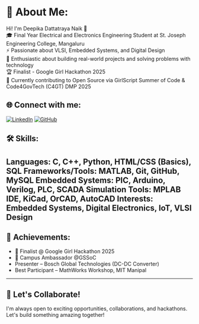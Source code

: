 # 💫 About Me:
Hi! I'm Deepika Dattatraya Naik 👋  
🎓 Final Year Electrical and Electronics Engineering Student at St. Joseph Engineering College, Mangaluru  
⚡ Passionate about VLSI, Embedded Systems, and Digital Design  
🔬 Enthusiastic about building real-world projects and solving problems with technology  
🏆 Finalist - Google Girl Hackathon 2025  
🤝 Currently contributing to Open Source via GirlScript Summer of Code & Code4GovTech (C4GT) DMP 2025

## 🌐 Connect with me:
[![LinkedIn](https://img.shields.io/badge/LinkedIn-blue?style=flat&logo=linkedin)](https://www.linkedin.com/in/deepika-dattatraya-naik-416809288/)
[![GitHub](https://img.shields.io/badge/GitHub-black?style=flat&logo=github)](https://github.com/deepikAnaikk)


## 🛠️ Skills:
Languages: C, C++, Python, HTML/CSS (Basics), SQL
Frameworks/Tools: MATLAB, Git, GitHub, MySQL
Embedded Systems: PIC, Arduino, Verilog, PLC, SCADA
Simulation Tools: MPLAB IDE, KiCad, OrCAD, AutoCAD 
Interests: Embedded Systems, Digital Electronics, IoT, VLSI Design 
---

## 🏅 Achievements:
- 🥇 Finalist @ Google Girl Hackathon 2025  
- 🚀 Campus Ambassador @GSSoC
- Presenter – Bosch Global Technologies (DC-DC Converter)
- Best Participant – MathWorks Workshop, MIT Manipal

---

## 📢 Let's Collaborate!
I'm always open to exciting opportunities, collaborations, and hackathons. Let's build something amazing together!

<!---
deepikAnaikk/deepikAnaikk is a ✨ special ✨ repository because its `README.md` (this file) appears on your GitHub profile.
You can click the Preview link to take a look at your changes.
--->
